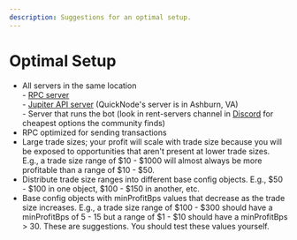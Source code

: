 ```yaml
---
description: Suggestions for an optimal setup.
---
```


# Optimal Setup

* All servers in the same location\
  \- [RPC server](bot-setup-instructions/rpcs.md)\
  \- [Jupiter API server](bot-setup-instructions/jupiter-v6-access.md) (QuickNode's server is in Ashburn, VA)\
  \- Server that runs the bot (look in rent-servers channel in [Discord](./) for cheapest options the community finds)
* RPC optimized for sending transactions
* Large trade sizes; your profit will scale with trade size because you will be exposed to opportunities that aren't present at lower trade sizes. E.g., a trade size range of $10 - $1000 will almost always be more profitable than a range of $10 - $50.
* Distribute trade size ranges into different base config objects. E.g., $50 - $100 in one object, $100 - $150 in another, etc.
* Base config objects with minProfitBps values that decrease as the trade size increases. E.g., a trade size range of $100 - $300 should have a minProfitBps of 5 - 15 but a range of $1 - $10 should have a minProfitBps > 30. These are suggestions. You should test these values yourself.
